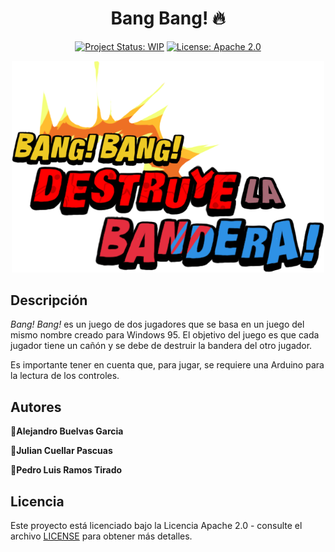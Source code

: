 <div align="center">

# Bang Bang! 🔥

[![Project Status: WIP](https://img.shields.io/badge/Project%20Status-Inactive-yellow)](https://www.repostatus.org/#inactive)
[![License: Apache 2.0](https://img.shields.io/badge/License-Apache%202.0-green.svg)](LICENSE)

<img src="https://github.com/blue-person/bang-bang-game/raw/main/bang-bang-game.png" alt="bang-bang-game" width="500">
 
</div>

## Descripción

*Bang! Bang!* es un juego de dos jugadores que se basa en un juego del mismo nombre creado para Windows 95. El objetivo del juego es que cada jugador tiene un cañón y se debe de destruir la bandera del otro jugador. 

Es importante tener en cuenta que, para jugar, se requiere una Arduino para la lectura de los controles.

## Autores

 👤**Alejandro Buelvas Garcia**
 
 👤**Julian Cuellar Pascuas**
 
 👤**Pedro Luis Ramos Tirado**

## Licencia

Este proyecto está licenciado bajo la Licencia Apache 2.0 - consulte el archivo [LICENSE](LICENSE) para obtener más detalles.
